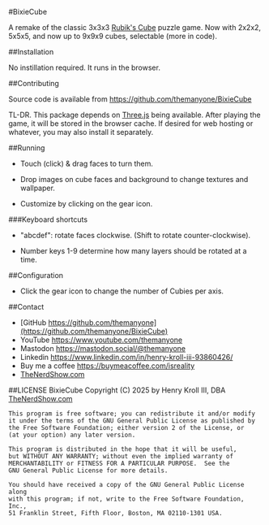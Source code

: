 #BixieCube

A remake of the classic 3x3x3 [Rubik's Cube](https://en.wikipedia.org/wiki/Rubik%27s_Cube) puzzle game. Now with 2x2x2, 5x5x5, and now up to 9x9x9 cubes, selectable (more in code).

##Installation

No instillation required. It runs in the browser.

##Contributing

Source code is available from https://github.com/themanyone/BixieCube

TL-DR. This package depends on [Three.js](https://threejs.org/) being available. After playing the game, it will be stored in the browser cache. If desired for web hosting or whatever, you may also install it separately.

##Running

* Touch (click) & drag faces to turn them.

* Drop images on cube faces and background to change textures and wallpaper.

* Customize by clicking on the gear icon.

###Keyboard shortcuts

* "abcdef": rotate faces clockwise. (Shift to rotate counter-clockwise).

* Number keys 1-9 determine how many layers should be rotated at a time.

##Configuration

* Click the gear icon to change the number of Cubies per axis. 

##Contact

- [GitHub https://github.com/themanyone](https://github.com/themanyone/BixieCube)
- YouTube https://www.youtube.com/themanyone
- Mastodon https://mastodon.social/@themanyone
- Linkedin https://www.linkedin.com/in/henry-kroll-iii-93860426/
- Buy me a coffee https://buymeacoffee.com/isreality
- [TheNerdShow.com](http://thenerdshow.com/)

##LICENSE
    BixieCube
    Copyright (C) 2025 by Henry Kroll III, DBA [TheNerdShow.com](http://thenerdshow.com/)

    This program is free software; you can redistribute it and/or modify
    it under the terms of the GNU General Public License as published by
    the Free Software Foundation; either version 2 of the License, or
    (at your option) any later version.

    This program is distributed in the hope that it will be useful,
    but WITHOUT ANY WARRANTY; without even the implied warranty of
    MERCHANTABILITY or FITNESS FOR A PARTICULAR PURPOSE.  See the
    GNU General Public License for more details.

    You should have received a copy of the GNU General Public License along
    with this program; if not, write to the Free Software Foundation, Inc.,
    51 Franklin Street, Fifth Floor, Boston, MA 02110-1301 USA.
